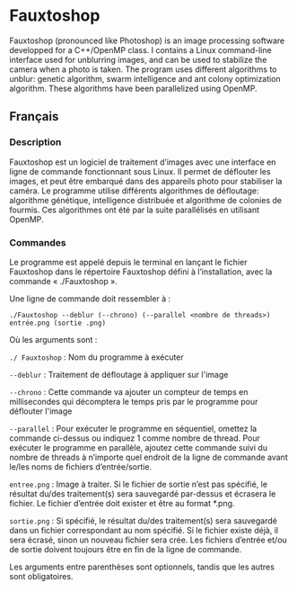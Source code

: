 # Fauxtoshop

Fauxtoshop (pronounced like Photoshop)  is an image processing software developped for a C++/OpenMP class. I contains a Linux command-line interface used for unblurring images, and can be used to stabilize the camera when a photo is taken. The program uses different algorithms to unblur: genetic algorithm, swarm intelligence and ant colony optimization algorithm. These algorithms have been parallelized using OpenMP.

## Français

### Description

Fauxtoshop est un logiciel de traitement d’images avec une interface en ligne de commande fonctionnant sous Linux. Il permet de déflouter les images, et peut être embarqué dans des appareils photo pour stabiliser la caméra. Le programme utilise différents algorithmes de défloutage: algorithme génétique, intelligence distribuée et algorithme de colonies de fourmis. Ces algorithmes ont été par la suite parallélisés en utilisant OpenMP.

### Commandes

Le programme est appelé depuis le terminal en lançant le fichier Fauxtoshop dans le répertoire
Fauxtoshop défini à l’installation, avec la commande « ./Fauxtoshop ».

Une ligne de commande doit ressembler à :

```./Fauxtoshop --deblur (--chrono) (--parallel <nombre de threads>) entrée.png (sortie .png)```

Où les arguments sont :

```./ Fauxtoshop``` : Nom du programme à exécuter

```--deblur``` : Traitement de défloutage à appliquer sur l'image

```--chrono``` : Cette commande va ajouter un compteur de temps en millisecondes qui décomptera le
temps pris par le programme pour déflouter l'image

```--parallel``` : Pour exécuter le programme en séquentiel, omettez la commande ci-dessus ou indiquez
1 comme nombre de thread. Pour exécuter le programme en parallèle, ajoutez cette
commande suivi du nombre de threads à n’importe quel endroit de la ligne de
commande avant le/les noms de fichiers d’entrée/sortie.

```entree.png``` : Image à traiter. Si le fichier de sortie n’est pas spécifié, le résultat du/des traitement(s) sera sauvegardé par-dessus et écrasera le fichier. Le fichier d’entrée doit exister et être
au format *.png.

```sortie.png``` : Si spécifié, le résultat du/des traitement(s) sera sauvegardé dans un fichier correspondant
au nom spécifié. Si le fichier existe déjà, il sera écrasé, sinon un nouveau fichier sera
crée. Les fichiers d’entrée et/ou de sortie doivent toujours être en fin de la ligne de
commande.

Les arguments entre parenthèses sont optionnels, tandis que les autres sont obligatoires.
